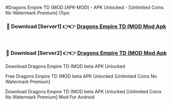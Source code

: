 #Dragons Empire TD (MOD [APK-MOD] - APK Unlocked - [Unlimited Coins No Watermark Premium] l7qxc



<div align="center">

<h3>🔴 Download [Server1] 👉👉 <a href="https://momento.my/?title=Dragons_Empire_TD_(MOD">Dragons Empire TD (MOD Mod Apk</a></h3><br>

<h3>🔴 Download [Server2] 👉👉 <a href="https://momento.my/?title=Dragons_Empire_TD_(MOD">Dragons Empire TD (MOD Mod Apk</a></h3>
</div>



Download Dragons Empire TD (MOD beta APK Unlocked

Free Dragons Empire TD (MOD beta APK Unlocked [Unlimited Coins No Watermark Premium]

Download Dragons Empire TD (MOD beta APK Unlocked [Unlimited Coins No Watermark Premium] Mod For Android
